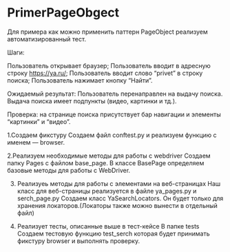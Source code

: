 # PrimerPageObgect
Для примера как можно применить паттерн PageObject реализуем автоматизированный тест.

Шаги:

Пользователь открывает браузер;
Пользователь вводит в адресную строку https://ya.ru/;
Пользователь вводит слово “privet” в строку поиска;
Пользователь нажимает кнопку “Найти”.

Ожидаемый результат:
Пользователь перенаправлен на выдачу поиска. Выдача поиска имеет подпункты (видео, картинки и тд.).

Проверка: на странице поиска присутствует бар навигации и элементы “картинки” и “видео”.

 1.Создаем фикстуру
Создаем файл conftest.py и реализуем функцию c именем — browser.

 2.Реализуем  необходимые методы для работы с webdriver
Создаем папку Pages с файлом base_page. В классе BasePage определяем базовые методы для работы с WebDriver.

 3. Реализуеь методы для работы с элементами на веб-страницах
Наш класс для веб-страницы реализуется в файле ya_pages.py и serch_page.py
Создаем класс YaSearchLocators. Он будет только для хранения локаторов.(Локаторы также можно вынести в отдельный  файл)

 4. Реализует тесты, описанные выше в тест-кейсе
В папке tests Создаем тестовую функцию test_serch которая будет принимать фикстуру browser и выполнять проверку.

